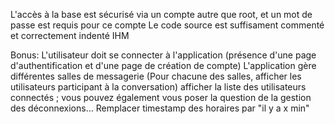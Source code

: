 L'accès à la base est sécurisé via un compte autre que root, et un mot de passe est requis pour ce compte
Le code source est suffisament commenté et correctement indenté
IHM


Bonus:
L'utilisateur doit se connecter à l'application (présence d'une page d'authentification et d'une page de création de compte)
L'application gère différentes salles de messagerie (Pour chacune des salles, afficher les utilisateurs participant à la conversation)
afficher la liste des utilisateurs connectés ; vous pouvez également vous poser la
question de la gestion des déconnexions…
Remplacer timestamp des horaires par "il y a x min"